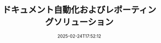 ---
############################# Static ############################
layout: "family"
date:  2025-02-24T17:52:12
draft: false

product: "Assembly"
product_tag: "assembly"

lang: ja

############################# Head ############################
head_title: "GroupDocsによる.NET、Java、Node.js APIおよびオンライン文書生成アプリ"
head_description: ".NET、Java、およびNode.jsアプリケーション用のオールインワン文書自動化およびレポートソリューションを手に入れましょう。カスタムテンプレートとデータから一般的な文書を生成します。"

############################# Header ############################
title: "ドキュメント自動化およびレポーティングソリューション"
description:  |
  クロスプラットフォームアプリおよびAPIを使用して、テンプレートとデータソースを利用した詳細なレポートを作成します。

  柔軟なマークアップを使用して、Word、Excel、プレゼンテーションなどの形式でレポートを生成します。

  JSON、XML、CSVなどのデータソースからデータを用いて、チャート、バーコード、表、およびその他の要素をポピュレートします。

############################# Supported Platforms ###############################
supported_platforms:
  enable: true
  head_title: "プラットフォームを選択してください"
  title: "プラットフォームの独立性"
  description: "GroupDocs.Assemblyは以下のオペレーティングシステムおよびフレームワークに対応しています:"
  details_link_title: "詳細を学ぶ"

  items:
    # items loop
    - title: ".NET"
      description: GroupDocs.Assembly .NET 
      color: "blue"
      tag: "net"
      link: "/assembly/net/"
      features_link: "https://docs.groupdocs.com/assembly/net/system-requirements/"
      features:
          # features loop
          - rows: "3"
            content: |
                    .NET Framework 2.0 or higher <br> Mono Framework 1.2 or higher
      
          # features loop
          - rows: "4"
            content: |
                    Windows Desktop <br> Windows Server <br> Microsoft Azure <br> Linux
      
          # features loop
          - rows: "3"
            content: |
                    Microsoft Visual Studio <br> Xamarin.Android <br> MonoDevelop
      
          # features loop
          - rows: "1"
            content: |
                    50+ file formats
      

    # items loop
    - title: "Java"
      description: GroupDocs.Assembly Java
      color: "red"
      tag: "java"
      link: "/assembly/java/"
      features_link: "https://docs.groupdocs.com/assembly/java/system-requirements/"
      features:
          # features loop
          - rows: "3"
            content: |
                    Java 7 (1.7) or higher
      
          # features loop
          - rows: "4"
            content: |
                    Windows Desktop <br> Windows Server <br> Linux <br> Mac OS
      
          # features loop
          - rows: "3"
            content: |
                   NetBeans <br> IntelliJ IDEA <br> Eclipse 
      
          # features loop
          - rows: "1"
            content: |
                    50+ file formats

    # items loop
    - title: "Node.js"
      description: GroupDocs.Assembly "Node.js
      color: "green"
      tag: "nodejs-java"
      link: "/assembly/nodejs-java/"
      features_link: "https://docs.groupdocs.com/assembly/nodejs-java/system-requirements/"
      features:
          # features loop
          - rows: "3"
            content: |
                    Node.js 16+ and J2SE 8.0 (1.8)+
      
          # features loop
          - rows: "4"
            content: |
                    Windows <br> Linux <br> Mac OS
      
          # features loop
          - rows: "3"
            content: |
                    Atom <br> Visual Studio Code <br> その他のテキストエディタ
      
          # features loop
          - rows: "1"
            content: |
                    50+ file formats


############################# Features ###############################
features:
  enable: true
  title: "GroupDocs.Assemblyの主な機能"
  description: "このソリューションは、ビジネスデータで自動的に埋め込まれた人気のあるドキュメント形式でレポートを作成するのに役立ちます。ドキュメント生成タスクを自動化します。"

  items:
    # items loop
    - icon: "additional"
      title: "データでテンプレートを埋める"
      content: "サポートされているソースからデータを使用してレポートを埋める。"

    # items loop
    - icon: "manipulate"
      title: "柔軟なマークアップ"
      content: "カスタマイズ可能な方法でドキュメントにデータを追加。"

    # items loop
    - icon: "structure"
      title: "ネイティブドキュメント機能"
      content: "テーブル、チャート、バーコードを使用してデータを表示。"

    # items loop
    - icon: "merge"
      title: "すべての一般的な形式"
      content: "すべての一般的に使用されるドキュメント形式をサポート。"

############################# Code samples ############################
code_samples:
  enable: true
  title: "カスタマイズされたレポートを生成"
  description: "GroupDocs.Assemblyのコード例"
  items:
    # code sample loop
    - title: "生成されたバーコードを使用"
      content: |
       GroupDocs.Assemblyはレポートテンプレートにバーコードのマークアップを許可します。レポートを作成する際に、マークアップと提供されたデータに基づいてバーコードが生成されます。テキスト、データオブジェクト、およびマークアップを含むテンプレートへのパスを指定します。また、バーコードにコンテンツを埋め込むデータソースを指定します。
      samples:
        - language: "C#"
          color: "blue"
          content: |
            ```csharp {style=abap}   
            // DocumentAssemblerクラスのインスタンスを作成
            DocumentAssembler assembler = new DocumentAssembler();

            //テンプレートへのパスを指定
            var tmp_path = "barcode_template.docx";

            //結果ドキュメントへのパスを指定
            var res_path = "result.docx";

            //データソースのインスタンスを作成
            var data = new DataSourceInfo(DataLayer.GetCustomerData(), "customer");

            //AssembleDocumentを呼び出してレポートを生成
            assembler.AssembleDocument(tmp_path, res_path, data);

            ```
        - language: "Java"
          color: "red"
          content: |
            ```java {style=abap}   
            // DocumentAssemblerクラスのインスタンスを作成
            DocumentAssembler assembler = new DocumentAssembler();
            
            //テンプレートへのパスを指定
            String tmp_path = "barcode_template.docx";

            //結果ドキュメントへのパスを指定
            String res_path = "result.docx";

            //データソースのインスタンスを作成
            DataSourceInfo data = new DataSourceInfo(new DataStorage(), null);

            // AssembleDocumentを呼び出してレポートを生成
            assembler.assembleDocument(tmp_path, res_path, data);

            ```
        - language: "TypeScript"
          color: "green"
          content: |
            ```javascript {style=abap}   
            const assemblyLib = require('@groupdocs/groupdocs.assembly');

            // DocumentAssemblerクラスのインスタンスを作成
            const assembler = new assemblyLib.DocumentAssembler();
            
            //テンプレートへのパスを指定
            const tmp_path = "barcode_template.docx";

            //結果ドキュメントへのパスを指定
            const res_path = "result.docx";

            //データソースのインスタンスを作成
            const data = new assemblyLib.DataSourceInfo(new assemblyLib.DataStorage(), null);

            // AssembleDocumentを呼び出してレポートを生成
            assembler.assembleDocument(tmp_path, res_path, data);

            ```


############################# Supported Formats ###############################
formats:
  enable: true
  title: "50以上のファイル形式をサポート"
  description: "GroupDocs.Assemblyはほぼすべての人気ファイル形式で動作します。"

############################# Metrics ###############################
metrics:
  enable: true
  title: "製品の統計"
  description: "製品のメトリクスを探求し、進捗、影響、成長についての洞察を得ましょう。"

  items:
    # items loop
    - number: "50+"
      title: "サポートされている形式"
      content: "最も広く使用されている50以上のドキュメント形式をサポートしています。"

    # items loop
    - number: "650k"
      title: "NuGetダウンロード数"
      content: "GroupDocs.Assembly for .NETは、NuGetで65万回以上ダウンロードされた人気のライブラリです。"

    # items loop
    - number: "18k"
      title: "Mavenダウンロード数"
      content: "Java開発者は、MavenでGroupDocs.Assemblyを18000回以上ダウンロードしています。"

    # items loop
    - number: "150+"
      title: "満足している顧客"
      content: "私たちの製品は、世界中の個々の開発者や大手企業に信頼され、革新的なソリューションを作成するために使用されています。"


############################# Customers ###############################
customers:
  enable: true
  title: "私たちの満足した顧客"
  description: "GroupDocsのライブラリは、世界中の著名なブランドの一部によって使用されています。"

  items:
    # items loop
    - title: "BenQ Corporation"
      logo: "benq"
      
    # items loop
    - title: "Nasdaq Stock Market"
      logo: "nasdaq"
      
    # items loop
    - title: "AT&T Inc."
      logo: "att"
      
    # items loop
    - title: "Customer logo AstraZeneca"
      logo: "astrazeneca"
      
    # items loop
    - title: "Central Bank of Argentina"
      logo: "argentinacentralbank"
      
    # items loop
    - title: "Roche Holding AG"
      logo: "roche"
      
    # items loop
    - title: "Capita"
      logo: "capita"
      
    # items loop
    - title: "Axa S.A."
      logo: "axa"
      
    # items loop
    - title: "Instructure Inc."
      logo: "instructure"
      
    # items loop
    - title: "Wipro"
      logo: "wipro"


############################# Actions ###############################
actions:
  enable: true
  title: "始める準備はできましたか？"
  description: "お使いのプラットフォームでGroupDocs.Assemblyの機能を無料でお試しください。"

  items:
    # items loop
    - title: ".NET"
      color: "blue"
      link: "/assembly/net/"

    # items loop
    - title: "Java"
      color: "red"
      link: "/assembly/java/"

    # items loop
    - title: "Node.js via Java"
      color: "green"
      link: "/assembly/nodejs-java/"

############################# FAQ ###############################
faq:
  enable: true
  title: "よくある質問"
  description: "よくある質問を参照してください。"

  items:
    # items loop
    - question: "GroupDocs.Assemblyはドキュメント作成のために外部ライブラリを必要としますか？"
      answer: "いいえ、GroupDocs.Assemblyは独立して動作し、Adobe AcrobatやMicrosoft Officeなどのサードパーティライブラリは必要ありません。"

    # items loop
    - question: "GroupDocs.Assemblyの機能を購入前に試すことはできますか？"
      answer: "はい、できます！GroupDocs.Assemblyは無料体験を提供しています。それをインストールして機能を探索してください。トライアルバージョンは、ドキュメントに「トライアルバッジ」を追加し、最初の3ページのみを処理します。完全な体験をするために、すべての機能にアクセスできる30日間の一時ライセンスを取得してください。詳細は[一時ライセンス](https://purchase.groupdocs.com/temporary-license/)をご覧ください。"

    # items loop
    - question: "どのようなライセンスが利用可能ですか？"
      answer: "GroupDocs.Assemblyライセンスをお探しですか？お客様のニーズに応じたさまざまなオプションを提供しています。チームのサイズ、展開場所（単一オフィスまたはリモート）、お客様がクライアントにSDK/APIを配布するために共有する必要があるかどうかに応じて選択してください。もしくは、使用した分だけ支払うメーター制のプランがある月額使用ライセンスを選択できます。自分に最適なオプションを[価格設定](https://purchase.groupdocs.com/pricing/assembly/net/)で見つけてください。"

############################# Cloud Links ###############################
cloud_links:
  enable: true
  title: "GroupDocs.AssemblyのローコードAPI"
  description: "クラウドベースのREST APIを介してアプリケーションを使用してドキュメントを生成します。"
  
  items:
    # items loop
    - title: "GroupDocs.Assembly Cloud for cURL"
      content: "cURL RESTful APIを使用して、Word、Excel、PowerPointなどのテンプレートにデータを追加します。"
      icon: "groupdocs_assembly-for-curl"
      link: "https://products.groupdocs.cloud/assembly/curl"

    # items loop
    - title: "GroupDocs.Assembly Cloud for .NET"
      content: ".NETアプリケーションを強化し、クラウドSDKを介してレポートを生成します。ビジネスデータをカスタム形式で表示。"
      icon: "groupdocs_assembly-for-net"
      link: "https://products.groupdocs.cloud/assembly/net"

    # items loop
    - title: "GroupDocs.Assembly Cloud for Java"
      content: "GroupDocs.Assembly SDKは、Javaアプリケーション向けにさまざまな種類のドキュメントを生成するオプションを提供します。"
      icon: "groupdocs_assembly-for-java"
      link: "https://products.groupdocs.cloud/assembly/java"

############################# App links ###############################
app_links:
  enable: true
  title: "GroupDocs.AssemblyのWebアプリ"
  description: "GroupDocs.Assemblyは、ドキュメントを生成するための無料Webアプリケーションを提供します。ブラウザ上で50を超える人気ファイル形式を直接処理できます、無料で。"

  items:
    # items loop
    - title: "GroupDocs.Assembly Total"
      content: "Excel、Word、PowerPointなどのファイルタイプでレポートを生成し、ブラウザから直接それを行います。"
      icon: "groupdocs_watermark-app"
      link: "https://products.groupdocs.app/assembly/total"

    # items loop
    - title: "GroupDocs.Assembly Word"
      content: "テンプレートとデータソースからMicrosoft Wordドキュメントを作成。"
      icon: "groupdocs_words-app"
      link: "https://products.groupdocs.app/assembly/docx"

    # items loop
    - title: "GroupDocs.Assembly Excel"
      content: "テンプレートとデータソースをアップロードして、Excelレポートを無料で生成。"
      icon: "groupdocs_pdf-app"
      link: "https://products.groupdocs.app/assembly/xlsx"


      


---